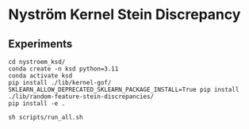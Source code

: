 # Nyström Kernel Stein Discrepancy

## Experiments 

    cd nystroem_ksd/
    conda create -n ksd python=3.11
    conda activate ksd
    pip install ./lib/kernel-gof/
    SKLEARN_ALLOW_DEPRECATED_SKLEARN_PACKAGE_INSTALL=True pip install ./lib/random-feature-stein-discrepancies/
    pip install -e .

    sh scripts/run_all.sh
